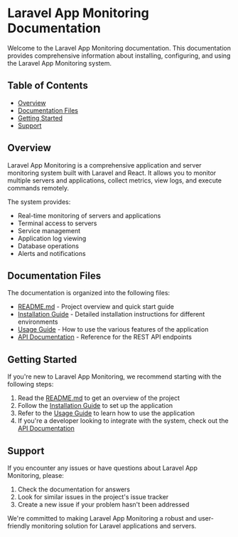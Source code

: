 # Laravel App Monitoring Documentation

Welcome to the Laravel App Monitoring documentation. This documentation provides comprehensive information about installing, configuring, and using the Laravel App Monitoring system.

## Table of Contents

- [Overview](#overview)
- [Documentation Files](#documentation-files)
- [Getting Started](#getting-started)
- [Support](#support)

## Overview

Laravel App Monitoring is a comprehensive application and server monitoring system built with Laravel and React. It allows you to monitor multiple servers and applications, collect metrics, view logs, and execute commands remotely.

The system provides:

- Real-time monitoring of servers and applications
- Terminal access to servers
- Service management
- Application log viewing
- Database operations
- Alerts and notifications

## Documentation Files

The documentation is organized into the following files:

- [README.md](../README.md) - Project overview and quick start guide
- [Installation Guide](installation.md) - Detailed installation instructions for different environments
- [Usage Guide](usage.md) - How to use the various features of the application
- [API Documentation](api.md) - Reference for the REST API endpoints

## Getting Started

If you're new to Laravel App Monitoring, we recommend starting with the following steps:

1. Read the [README.md](../README.md) to get an overview of the project
2. Follow the [Installation Guide](installation.md) to set up the application
3. Refer to the [Usage Guide](usage.md) to learn how to use the application
4. If you're a developer looking to integrate with the system, check out the [API Documentation](api.md)

## Support

If you encounter any issues or have questions about Laravel App Monitoring, please:

1. Check the documentation for answers
2. Look for similar issues in the project's issue tracker
3. Create a new issue if your problem hasn't been addressed

We're committed to making Laravel App Monitoring a robust and user-friendly monitoring solution for Laravel applications and servers.
